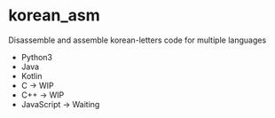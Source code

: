 # korean_asm
Disassemble and assemble korean-letters code for multiple languages
- Python3
- Java
- Kotlin
- C -> WIP
- C++ -> WIP
- JavaScript -> Waiting

